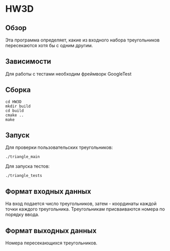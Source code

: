 # HW3D

## Обзор

Эта программа определяет, какие из входного набора треугольников пересекаются хотя бы с одним другим.

## Зависимости

Для работы с тестами необходим фреймворк GoogleTest

## Сборка
```
cd HW3D
mkdir build
cd build
cmake ..
make
```

## Запуск
Для проверки пользовательских треугольников:
```
./triangle_main
```

Для запуска тестов:
```
./triangle_tests
```

## Формат входных данных
На вход подается число треугольников, затем - координаты каждой точки каждого треугольника. Треугольникам присваиваются номера по порядку ввода.

## Формат выходных данных
Номера пересекающихся треугольников.

